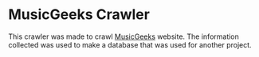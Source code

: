 # MusicGeeks Crawler

This crawler was made to crawl [MusicGeeks](http://musicgeeks.co) website.  The information collected was used to make a database that was used for another project.
